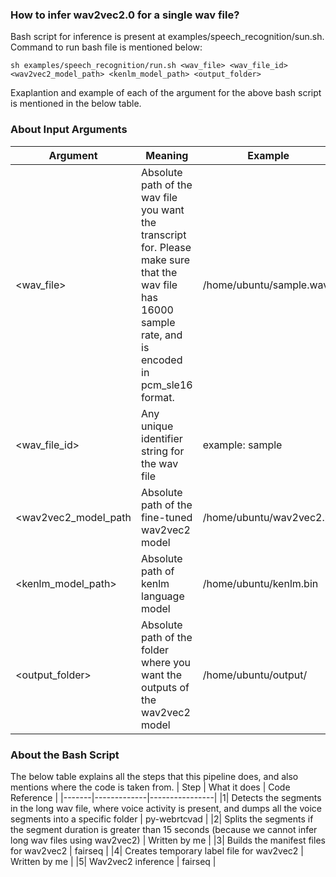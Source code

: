 ### How to infer wav2vec2.0 for a single wav file?
Bash script for inference is present at examples/speech_recognition/sun.sh. Command to run bash file is mentioned below:
```
sh examples/speech_recognition/run.sh <wav_file> <wav_file_id> <wav2vec2_model_path> <kenlm_model_path> <output_folder> 
```
Exaplantion and example of each of the argument for the above bash script is mentioned in the below table.

### About Input Arguments
|Argument|Meaning|Example|
|--------|-------|--------|
|<wav_file> | Absolute path of the wav file you want the transcript for. Please make sure that the wav file has 16000 sample rate, and is encoded in pcm_sle16 format. | /home/ubuntu/sample.wav|
|<wav_file_id> | Any unique identifier string for the wav file | example: sample |
|<wav2vec2_model_path| Absolute path of the fine-tuned wav2vec2 model | /home/ubuntu/wav2vec2.pt |
|<kenlm_model_path> | Absolute path of kenlm language model | /home/ubuntu/kenlm.bin |
|<output_folder>| Absolute path of the folder where you want the outputs of the wav2vec2 model | /home/ubuntu/output/ |

### About the Bash Script

The below table explains all the steps that this pipeline does, and also mentions where the code is taken from. 
| Step | What it does | Code Reference |
|-------|-------------|----------------|
|1| Detects the segments in the long wav file, where voice activity is present, and dumps all the voice segments into a specific folder | py-webrtcvad |
|2| Splits the segments if the segment duration is greater than 15 seconds (because we cannot infer long wav files using wav2vec2) | Written by me |
|3| Builds the manifest files for wav2vec2 | fairseq |
|4| Creates temporary label file for wav2vec2 | Written by me |
|5| Wav2vec2 inference | fairseq |
